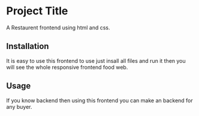# Project Title

A Restaurent frontend using html and css.

## Installation

It is easy to use this frontend to use just insall all files and run it then you will see the whole responsive frontend food web.

## Usage

If you know backend then using this frontend you can make an backend for any buyer.





